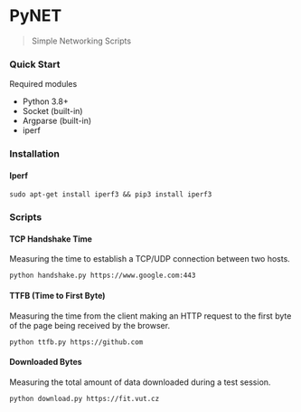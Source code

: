 # PyNET
> Simple Networking Scripts

### Quick Start

Required modules
- Python 3.8+
- Socket (built-in)
- Argparse (built-in)
- iperf

### Installation

#### Iperf

```shell
sudo apt-get install iperf3 && pip3 install iperf3
```

### Scripts

#### TCP Handshake Time
Measuring the time to establish a TCP/UDP connection between two hosts.

```shell
python handshake.py https://www.google.com:443
```

#### TTFB (Time to First Byte)
Measuring the time from the client making an HTTP request to the first byte of the page being received by the browser.

```shell
python ttfb.py https://github.com
```

#### Downloaded Bytes
Measuring the total amount of data downloaded during a test session.

```shell
python download.py https://fit.vut.cz
```
